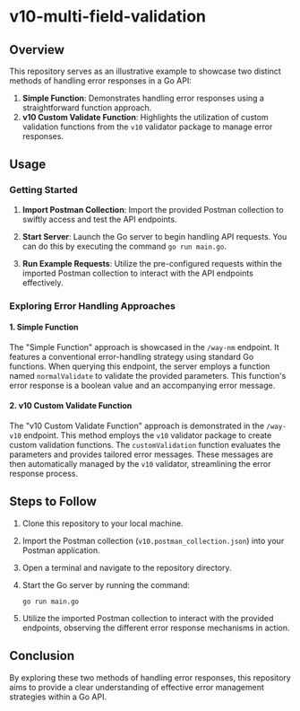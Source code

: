 # v10-multi-field-validation

## Overview
This repository serves as an illustrative example to showcase two distinct methods of handling error responses in a Go API:

1. **Simple Function**: Demonstrates handling error responses using a straightforward function approach.
2. **v10 Custom Validate Function**: Highlights the utilization of custom validation functions from the `v10` validator package to manage error responses.

## Usage

### Getting Started

1. **Import Postman Collection**: Import the provided Postman collection to swiftly access and test the API endpoints.

2. **Start Server**: Launch the Go server to begin handling API requests. You can do this by executing the command `go run main.go`.

3. **Run Example Requests**: Utilize the pre-configured requests within the imported Postman collection to interact with the API endpoints effectively.

### Exploring Error Handling Approaches

#### 1. Simple Function
The "Simple Function" approach is showcased in the `/way-nm` endpoint. It features a conventional error-handling strategy using standard Go functions. When querying this endpoint, the server employs a function named `normalValidate` to validate the provided parameters. This function's error response is a boolean value and an accompanying error message.

#### 2. v10 Custom Validate Function
The "v10 Custom Validate Function" approach is demonstrated in the `/way-v10` endpoint. This method employs the `v10` validator package to create custom validation functions. The `customValidation` function evaluates the parameters and provides tailored error messages. These messages are then automatically managed by the `v10` validator, streamlining the error response process.

## Steps to Follow

1. Clone this repository to your local machine.

2. Import the Postman collection (`v10.postman_collection.json`) into your Postman application.

3. Open a terminal and navigate to the repository directory.

4. Start the Go server by running the command:
   ```
   go run main.go
   ```

5. Utilize the imported Postman collection to interact with the provided endpoints, observing the different error response mechanisms in action.

## Conclusion

By exploring these two methods of handling error responses, this repository aims to provide a clear understanding of effective error management strategies within a Go API.

